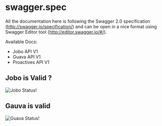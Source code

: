 # swagger.spec

All the documentation here is following the Swagger 2.0 specification (http://swagger.io/specification/) and can be open in a nice format using Swagger Editor tool (http://editor.swagger.io/#/).

Available Docs:
- Jobo API V1
- Guava API V1
- Proactives API V1

## Jobo is Valid ?

![Jobo Status](http://online.swagger.io/validator?url=http://swagger.proactives.site/jobo/v1/swagger.json)!

## Gauva is valid

![Guava Status](http://online.swagger.io/validator?url=http://swagger.proactives.site/guava/v1/swagger.json)!
